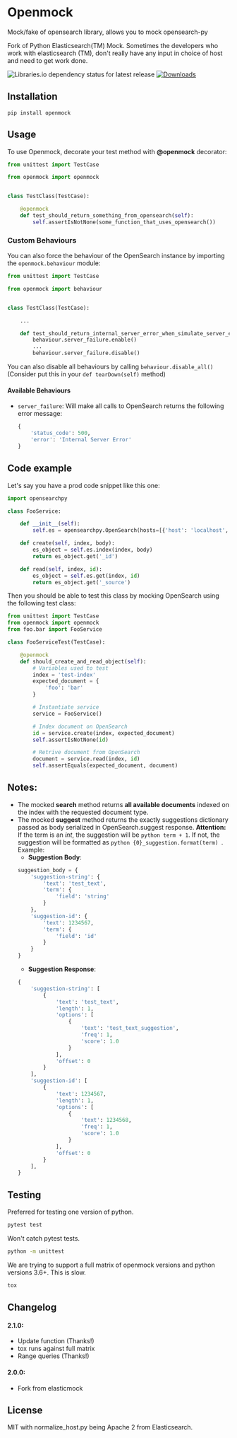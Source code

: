 # Openmock

Mock/fake of opensearch library, allows you to mock opensearch-py

Fork of Python Elasticsearch(TM) Mock. Sometimes the developers who work with elasticsearch (TM),
don't really have any input in choice of host and need to get work done.

![Libraries.io dependency status for latest release](https://img.shields.io/librariesio/release/pypi/openmock) [![Downloads](https://pepy.tech/badge/openmock/month)](https://pepy.tech/project/openmock/month)

## Installation

```shell
pip install openmock
```

## Usage

To use Openmock, decorate your test method with **@openmock** decorator:

```python
from unittest import TestCase

from openmock import openmock


class TestClass(TestCase):

    @openmock
    def test_should_return_something_from_opensearch(self):
        self.assertIsNotNone(some_function_that_uses_opensearch())
```

### Custom Behaviours

You can also force the behaviour of the OpenSearch instance by importing the `openmock.behaviour` module:

```python
from unittest import TestCase

from openmock import behaviour


class TestClass(TestCase):

    ...

    def test_should_return_internal_server_error_when_simulate_server_error_is_true(self):
        behaviour.server_failure.enable()
        ...
        behaviour.server_failure.disable()
```

You can also disable all behaviours by calling `behaviour.disable_all()` (Consider put this in your `def tearDown(self)` method)

#### Available Behaviours

* `server_failure`: Will make all calls to OpenSearch returns the following error message:
    ```python
    {
        'status_code': 500,
        'error': 'Internal Server Error'
    }
    ```

## Code example

Let's say you have a prod code snippet like this one:

```python
import opensearchpy

class FooService:

    def __init__(self):
        self.es = opensearchpy.OpenSearch(hosts=[{'host': 'localhost', 'port': 9200}])

    def create(self, index, body):
        es_object = self.es.index(index, body)
        return es_object.get('_id')

    def read(self, index, id):
        es_object = self.es.get(index, id)
        return es_object.get('_source')

```

Then you should be able to test this class by mocking OpenSearch using the following test class:

```python
from unittest import TestCase
from openmock import openmock
from foo.bar import FooService

class FooServiceTest(TestCase):

    @openmock
    def should_create_and_read_object(self):
        # Variables used to test
        index = 'test-index'
        expected_document = {
            'foo': 'bar'
        }

        # Instantiate service
        service = FooService()

        # Index document on OpenSearch
        id = service.create(index, expected_document)
        self.assertIsNotNone(id)

        # Retrive document from OpenSearch
        document = service.read(index, id)
        self.assertEquals(expected_document, document)

```

## Notes:

- The mocked **search** method returns **all available documents** indexed on the index with the requested document type.
- The mocked **suggest** method returns the exactly suggestions dictionary passed as body serialized in OpenSearch.suggest response. **Attention:** If the term is an *int*, the suggestion will be ```python term + 1```. If not, the suggestion will be formatted as ```python {0}_suggestion.format(term) ```.
Example:
	- **Suggestion Body**:
	```python
    suggestion_body = {
        'suggestion-string': {
            'text': 'test_text',
            'term': {
                'field': 'string'
            }
        },
        'suggestion-id': {
            'text': 1234567,
            'term': {
                'field': 'id'
            }
        }
    }
    ```
    - **Suggestion Response**:
    ```python
    {
        'suggestion-string': [
            {
                'text': 'test_text',
                'length': 1,
                'options': [
                    {
                        'text': 'test_text_suggestion',
                        'freq': 1,
                        'score': 1.0
                    }
                ],
                'offset': 0
            }
        ],
        'suggestion-id': [
            {
                'text': 1234567,
                'length': 1,
                'options': [
                    {
                        'text': 1234568,
                        'freq': 1,
                        'score': 1.0
                    }
                ],
                'offset': 0
            }
        ],
    }
    ```

## Testing

Preferred for testing one version of python.
```bash
pytest test
```

Won't catch pytest tests.
```bash
python -m unittest
```

We are trying to support a full matrix of openmock versions and python versions 3.6+. This is slow.
```bash
tox
```

## Changelog

#### 2.1.0:
- Update function (Thanks!)
- tox runs against full matrix
- Range queries (Thanks!)

#### 2.0.0:
- Fork from elasticmock

## License
MIT with normalize_host.py being Apache 2 from Elasticsearch.
